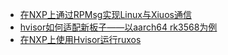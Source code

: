 * [在NXP上通过RPMsg实现Linux与Xiuos通信](20250217_RPMSG_on_NXP.md)
* [hvisor如何适配新板子——以aarch64 rk3568为例](20250403_How_to_Adapt_Hvisor_to_a_New_Board--A_Case_Study_of_AArch64_RK3568.md)
* [在NXP上使用Hvisor运行ruxos](20250506_Hvisor_Rux.md)
